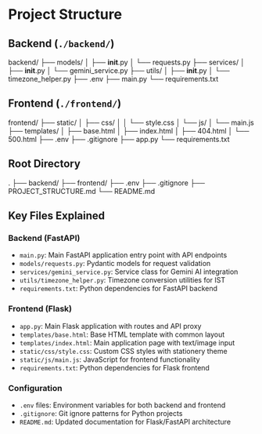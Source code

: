 # Project Structure

## Backend (`./backend/`)

backend/
├── models/
│   ├── __init__.py
│   └── requests.py
├── services/
│   ├── __init__.py
│   └── gemini_service.py
├── utils/
│   ├── __init__.py
│   └── timezone_helper.py
├── .env
├── main.py
└── requirements.txt

## Frontend (`./frontend/`)

frontend/
├── static/
│   ├── css/
│   │   └── style.css
│   └── js/
│       └── main.js
├── templates/
│   ├── base.html
│   ├── index.html
│   ├── 404.html
│   └── 500.html
├── .env
├── .gitignore
├── app.py
└── requirements.txt

## Root Directory

.
├── backend/
├── frontend/
├── .env
├── .gitignore
├── PROJECT_STRUCTURE.md
└── README.md

## Key Files Explained

### Backend (FastAPI)

- `main.py`: Main FastAPI application entry point with API endpoints
- `models/requests.py`: Pydantic models for request validation
- `services/gemini_service.py`: Service class for Gemini AI integration
- `utils/timezone_helper.py`: Timezone conversion utilities for IST
- `requirements.txt`: Python dependencies for FastAPI backend

### Frontend (Flask)

- `app.py`: Main Flask application with routes and API proxy
- `templates/base.html`: Base HTML template with common layout
- `templates/index.html`: Main application page with text/image input
- `static/css/style.css`: Custom CSS styles with stationery theme
- `static/js/main.js`: JavaScript for frontend functionality
- `requirements.txt`: Python dependencies for Flask frontend

### Configuration

- `.env` files: Environment variables for both backend and frontend
- `.gitignore`: Git ignore patterns for Python projects
- `README.md`: Updated documentation for Flask/FastAPI architecture